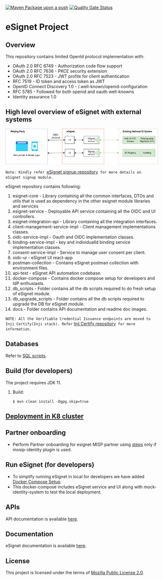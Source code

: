 [![Maven Package upon a push](https://github.com/mosip/esignet/actions/workflows/push_trigger.yml/badge.svg?branch=develop)](https://github.com/mosip/esignet/actions/workflows/push_trigger.yml)
[![Quality Gate Status](https://sonarcloud.io/api/project_badges/measure?project=mosip_esignet&id=mosip_esignet&metric=alert_status)](https://sonarcloud.io/dashboard?id=mosip_esignet)
# eSignet Project
## Overview
This repository contains limited OpenId protocol implementation with:
* OAuth 2.0 RFC 6749 - Authorization code flow support
* OAuth 2.0 RFC 7636 - PKCE security extension
* OAuth 2.0 RFC 7523 - JWT profile for client authentication
* RFC 7519 - ID token and access token as JWT
* OpenID Connect Discovery 1.0 - /.well-known/openid-configuration
* RFC 5785 - Followed for both openid and oauth well-knowns
* Identity assurance 1.0

## High level overview of eSignet with external systems

![esignet-architecture-overview.png](docs/esignet-architecture-overview.png)

`Note: Kindly refer `[eSignet signup repository](https://github.com/mosip/esignet-signup)` for more details on eSignet signup module.`

eSignet repository contains following:

1. esignet-core - Library containing all the common interfaces, DTOs and utils that is used as dependency in the other esignet module libraries and services
2. esignet-service - Deployable API service containing all the OIDC and UI controllers.
3. esignet-integration-api - Library containing all the integration interfaces.
4. client-management-service-impl - Client management implementations classes.
5. oidc-service-impl - Oauth and OIDC implementation classes.
6. binding-service-impl - key and individualId binding service implementation classes.
7. consent-service-impl - Service to manage user consent per client.
8. oidc-ui - eSignet UI react-app
9. postman-collection - Contains eSignet postman collection with environment files.
10. api-test - eSignet API automation codebase.
11. docker-compose - Contains docker compose setup for developers and IdP enthusiasts.
12. db_scripts - Folder contains all the db scripts required to do fresh setup of eSignet module.
13. db_upgrade_scripts - Folder contains all the db scripts required to upgrade the DB for eSignet module.
14. docs - Folder contains API documentation and readme doc images.

`NOTE: All the Verifiable Credential Issuance endpoints are moved to Inji Certify(Inji stack). Refer` [Inji Certify repository](https://github.com/mosip/inji-certify)` for more information.`

## Databases
Refer to [SQL scripts](db_scripts).

## Build (for developers)
The project requires JDK 11.
1. Build:
    ```
    $ mvn clean install -Dgpg.skip=true
    ```
## [Deployment in K8 cluster](deploy/README.md)

## Partner onboarding
* Perform Partner onboarding for esignet MISP partner using [steps](partner-onboarder/README.md) only if mosip-identity plugin is used.
## Run eSignet (for developers)
* To simplify running eSignet in local for developers we have added [Docker Compose Setup](docker-compose/README.md). 
* This docker-compose includes eSignet service and UI along with mock-identity-system to test the local deployment. 
## APIs
API documentation is available [here](docs/esignet-openapi.yaml).
## Documentation
eSignet documentation is available [here](https://docs.esignet.io/).
## License
This project is licensed under the terms of [Mozilla Public License 2.0](LICENSE).
